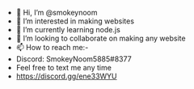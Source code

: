 - 👋 Hi, I’m @smokeynoom
- 👀 I’m interested in making websites
- 🌱 I’m currently learning node.js
- 💞️ I’m looking to collaborate on making any website
- 📫 How to reach me:-
- Discord: 
SmokeyNoom5885#8377
- Feel free to text me any time
- https://discord.gg/ene33WYU
